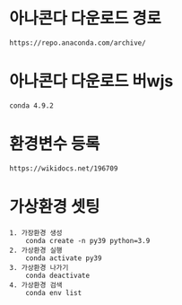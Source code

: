 # 아나콘다 다운로드 경로
    https://repo.anaconda.com/archive/
# 아나콘다 다운로드 버wjs
    conda 4.9.2
# 환경변수 등록
    https://wikidocs.net/196709
# 가상환경 셋팅
    1. 가장환경 생성
        conda create -n py39 python=3.9
    2. 가상환경 실행
        conda activate py39
    3. 가상환경 나가기
        conda deactivate
    4. 가상환경 검색
        conda env list